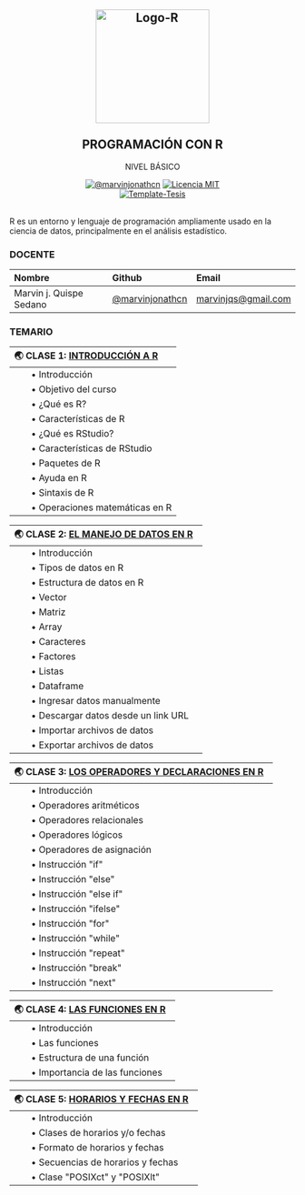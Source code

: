<h2 align="center">
  <a href="https://marvinjonathcn.github.io//curso_R_basico/slides/00_Presentacion/00_Presentacion.html" title="R-Básico">
    <img alt="Logo-R" src="https://adamslab.nl/wp-content/uploads/2019/04/R_logo.svg_.png" width="200px" height="200px" />
  </a>
  <br /><br />
  PROGRAMACIÓN CON R </h2>
<p align="center">NIVEL BÁSICO</p>
<div align="center"><a href="https://www.linkedin.com/in/marvinjqs/"><img alt="@marvinjonathcn" 
src="https://img.shields.io/badge/Autor-Marvin%20J.%20Quispe-lightgrey" /></a>
<a href="https://opensource.org/licenses/MIT/"><img alt="Licencia MIT" 
src="https://img.shields.io/github/license/marvinjonathcn/curso_R_basico?label=License" />
</a>  
<br><a href="https://github.com/Template-Latex/Template-Tesis/"><img alt="Template-Tesis" src="https://latex.ppizarror.com/res/badges/tesis.svg" /></a>

</div><br />

R es un entorno y lenguaje de programación ampliamente usado en la ciencia de datos, principalmente en el análisis estadístico.

### DOCENTE

| Nombre                  | Github        |  Email         |
|:--------------------    |:--------------| :--------------|
| Marvin j. Quispe Sedano | [@marvinjonathcn](https://github.com/marvinjonathcn)| marvinjqs@gmail.com |


### TEMARIO

| 🌏 CLASE 1: [INTRODUCCIÓN A R](https://marvinjonathcn.github.io/curso_R_basico/slides/01_Introduccion_a_R/01_Introduccion_a_R.html)  &nbsp;  |
|:---------------------------------------------------------------|
| &nbsp;  &nbsp;  &nbsp;  &nbsp;• Introducción |
| &nbsp;  &nbsp;  &nbsp;  &nbsp;• Objetivo del curso |
| &nbsp;  &nbsp;  &nbsp;  &nbsp;• ¿Qué es R? |
| &nbsp;  &nbsp;  &nbsp;  &nbsp;• Características de R |
| &nbsp;  &nbsp;  &nbsp;  &nbsp;• ¿Qué es RStudio? |
| &nbsp;  &nbsp;  &nbsp;  &nbsp;• Características de RStudio |
| &nbsp;  &nbsp;  &nbsp;  &nbsp;• Paquetes de R |
| &nbsp;  &nbsp;  &nbsp;  &nbsp;• Ayuda en R |
| &nbsp;  &nbsp;  &nbsp;  &nbsp;• Sintaxis de R |
| &nbsp;  &nbsp;  &nbsp;  &nbsp;• Operaciones matemáticas en R |

| 🌏 CLASE 2: [EL MANEJO DE DATOS EN R](https://marvinjonathcn.github.io/curso_R_basico/slides/02_Datos_en_R/02_Datos_en_R.html)  &nbsp;  |
|:---------------------------------------------------------------|
| &nbsp;  &nbsp;  &nbsp;  &nbsp;• Introducción |
| &nbsp;  &nbsp;  &nbsp;  &nbsp;• Tipos de datos en R |
| &nbsp;  &nbsp;  &nbsp;  &nbsp;• Estructura de datos en R |
| &nbsp;  &nbsp;  &nbsp;  &nbsp;• Vector|
| &nbsp;  &nbsp;  &nbsp;  &nbsp;• Matriz |
| &nbsp;  &nbsp;  &nbsp;  &nbsp;• Array |
| &nbsp;  &nbsp;  &nbsp;  &nbsp;• Caracteres |
| &nbsp;  &nbsp;  &nbsp;  &nbsp;• Factores |
| &nbsp;  &nbsp;  &nbsp;  &nbsp;• Listas |
| &nbsp;  &nbsp;  &nbsp;  &nbsp;• Dataframe |
| &nbsp;  &nbsp;  &nbsp;  &nbsp;• Ingresar datos manualmente |
| &nbsp;  &nbsp;  &nbsp;  &nbsp;• Descargar datos desde un link URL |
| &nbsp;  &nbsp;  &nbsp;  &nbsp;• Importar archivos de datos |
| &nbsp;  &nbsp;  &nbsp;  &nbsp;• Exportar archivos de datos |

| 🌏 CLASE 3: [LOS OPERADORES Y DECLARACIONES EN R](https://marvinjonathcn.github.io/curso_R_basico/slides/03_Operadores_y_declaraciones/03_Operadores_y_declaraciones.html)  &nbsp;  |
|:---------------------------------------------------------------|
| &nbsp;  &nbsp;  &nbsp;  &nbsp;• Introducción |
| &nbsp;  &nbsp;  &nbsp;  &nbsp;• Operadores aritméticos |
| &nbsp;  &nbsp;  &nbsp;  &nbsp;• Operadores relacionales |
| &nbsp;  &nbsp;  &nbsp;  &nbsp;• Operadores lógicos |
| &nbsp;  &nbsp;  &nbsp;  &nbsp;• Operadores de asignación |
| &nbsp;  &nbsp;  &nbsp;  &nbsp;• Instrucción "if" |
| &nbsp;  &nbsp;  &nbsp;  &nbsp;• Instrucción "else" |
| &nbsp;  &nbsp;  &nbsp;  &nbsp;• Instrucción "else if" |
| &nbsp;  &nbsp;  &nbsp;  &nbsp;• Instrucción "ifelse" |
| &nbsp;  &nbsp;  &nbsp;  &nbsp;• Instrucción "for" |
| &nbsp;  &nbsp;  &nbsp;  &nbsp;• Instrucción "while" |
| &nbsp;  &nbsp;  &nbsp;  &nbsp;• Instrucción "repeat" |
| &nbsp;  &nbsp;  &nbsp;  &nbsp;• Instrucción "break" |
| &nbsp;  &nbsp;  &nbsp;  &nbsp;• Instrucción "next" |

| 🌏 CLASE 4: [LAS FUNCIONES EN R](https://marvinjonathcn.github.io/curso_R_basico/slides/04_Funciones/04_Funciones.html)  &nbsp;  |
|:---------------------------------------------------------------|
| &nbsp;  &nbsp;  &nbsp;  &nbsp;• Introducción |
| &nbsp;  &nbsp;  &nbsp;  &nbsp;• Las funciones |
| &nbsp;  &nbsp;  &nbsp;  &nbsp;• Estructura de una función |
| &nbsp;  &nbsp;  &nbsp;  &nbsp;• Importancia de las funciones |

| 🌏 CLASE 5: [HORARIOS Y FECHAS EN R](https://marvinjonathcn.github.io/curso_R_basico/slides/05_Horarios_y_fechas/05_Horarios_y_fechas.html)  &nbsp;  |
|:---------------------------------------------------------------|
| &nbsp;  &nbsp;  &nbsp;  &nbsp;• Introducción |
| &nbsp;  &nbsp;  &nbsp;  &nbsp;• Clases de horarios y/o fechas |
| &nbsp;  &nbsp;  &nbsp;  &nbsp;• Formato de horarios y fechas |
| &nbsp;  &nbsp;  &nbsp;  &nbsp;• Secuencias de horarios y fechas |
| &nbsp;  &nbsp;  &nbsp;  &nbsp;• Clase "POSIXct" y "POSIXlt" |

